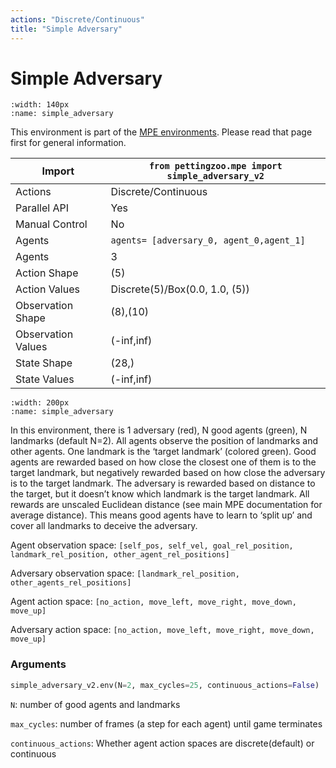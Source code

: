 ```yaml
---
actions: "Discrete/Continuous"
title: "Simple Adversary"
---
```


# Simple Adversary

```{figure} mpe_simple_adversary.gif 
:width: 140px
:name: simple_adversary
```

This environment is part of the <a href='..'>MPE environments</a>. Please read that page first for general information.

| Import             | `from pettingzoo.mpe import simple_adversary_v2` |
|--------------------|--------------------------------------------------|
| Actions            | Discrete/Continuous                              |
| Parallel API       | Yes                                              |
| Manual Control     | No                                               |
| Agents             | `agents= [adversary_0, agent_0,agent_1]`         |
| Agents             | 3                                                |
| Action Shape       | (5)                                              |
| Action Values      | Discrete(5)/Box(0.0, 1.0, (5))                   |
| Observation Shape  | (8),(10)                                         |
| Observation Values | (-inf,inf)                                       |
| State Shape        | (28,)                                            |
| State Values       | (-inf,inf)                                       |

```{figure} ../../_static/img/aec/mpe_simple_adversary.svg
:width: 200px
:name: simple_adversary
```

In this environment, there is 1 adversary (red), N good agents (green), N landmarks (default N=2). All agents observe the position of landmarks and other agents. One landmark is the ‘target landmark’ (colored green). Good agents are rewarded based on how close the closest one of them is to the target landmark, but negatively rewarded based on how close the adversary is to the target landmark. The adversary is rewarded based on distance to the target, but it doesn’t know which landmark is the target landmark. All rewards are unscaled Euclidean distance (see main MPE documentation for average distance). This means good agents have to learn to ‘split up’ and cover all landmarks to deceive the adversary.

Agent observation space: `[self_pos, self_vel, goal_rel_position, landmark_rel_position, other_agent_rel_positions]`

Adversary observation space: `[landmark_rel_position, other_agents_rel_positions]`

Agent action space: `[no_action, move_left, move_right, move_down, move_up]`

Adversary action space: `[no_action, move_left, move_right, move_down, move_up]`

### Arguments

``` python
simple_adversary_v2.env(N=2, max_cycles=25, continuous_actions=False)
```



`N`:  number of good agents and landmarks

`max_cycles`:  number of frames (a step for each agent) until game terminates

`continuous_actions`: Whether agent action spaces are discrete(default) or continuous
</div>